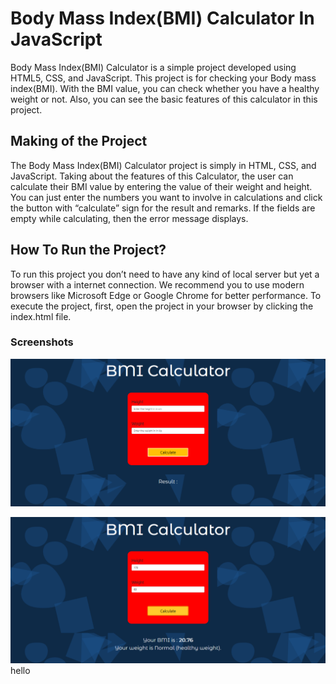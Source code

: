 
# Body Mass Index(BMI) Calculator In JavaScript

Body Mass Index(BMI) Calculator is a simple project developed using HTML5, CSS, and JavaScript. This project is for checking your Body mass index(BMI). With the BMI value, you can check whether you have a healthy weight or not. Also, you can see the basic features of this calculator in this project.

## Making of the Project

The Body Mass Index(BMI) Calculator project is simply in HTML, CSS, and JavaScript. Taking about the features of this Calculator, the user can calculate their BMI value by entering the value of their weight and height. You can just enter the numbers you want to involve in calculations and click the button with “calculate” sign for the result and remarks. If the fields are empty while calculating, then the error message displays.

## How To Run the Project?

To run this project you don’t need to have any kind of local server but yet a browser with a internet connection. We recommend you to use modern browsers like Microsoft Edge or Google Chrome for better performance. To execute the project, first, open the project in your browser by clicking the index.html file.

### Screenshots

![](images/Screenshot%201.png)

![](images/Screenshot%202.png)
hello 